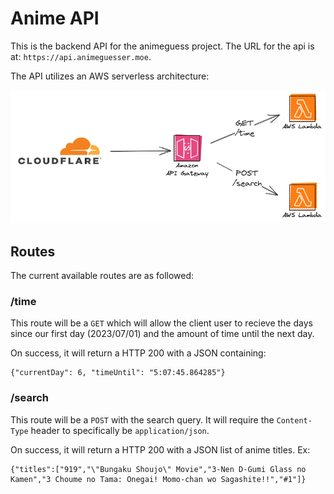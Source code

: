 # Anime API

This is the backend API for the animeguess project. The URL for the api is at: `https://api.animeguesser.moe`.

The API utilizes an AWS serverless architecture:

![API Architecture](api-arch.png)

## Routes
The current available routes are as followed:

### /time
This route will be a `GET` which will allow the client user to recieve the days since our first day (2023/07/01) and
the amount of time until the next day.

On success, it will return a HTTP 200 with a JSON containing:
```
{"currentDay": 6, "timeUntil": "5:07:45.864285"}
```

### /search
This route will be a `POST` with the search query. It will require the `Content-Type` header to specifically be `application/json`.

On success, it will return a HTTP 200 with a JSON list of anime titles. Ex:

```
{"titles":["919","\"Bungaku Shoujo\" Movie","3-Nen D-Gumi Glass no Kamen","3 Choume no Tama: Onegai! Momo-chan wo Sagashite!!","#1"]}
```